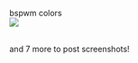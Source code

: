  

bspwm colors<br>
<img src="https://cdn.discordapp.com/attachments/655947537538088962/785173692414033920/imageonline-co-merged-image.png"> 
<br><br>

and 7 more to post screenshots!
